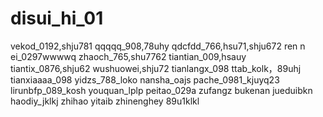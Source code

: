 # disui_hi_01
vekod_0192,shju781
qqqqq_908,78uhy
qdcfdd_766,hsu71,shju672
ren n ei_0297wwwwq
zhaoch_765,shu7762
tiantian_009,hsauy
tiantix_0876,shju62
wushuowei,shju72
tianlangx_098
ttab_kolk，89uhj
tianxiaaaa_098
yidzs_788_loko
nansha_oajs
pache_0981_kjuyq23
lirunbfp_089_kosh
youquan_lplp
peitao_029a
zufangz
bukenan
jueduibkn
haodiy_jklkj
zhihao
yitaib
zhinenghey
89u1klkl
